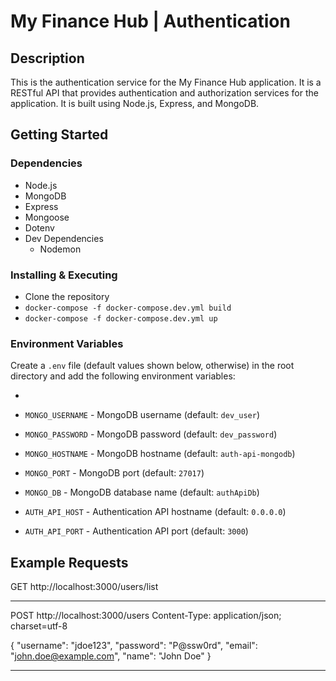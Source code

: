 # My Finance Hub | Authentication

## Description

This is the authentication service for the My Finance Hub application. It is a RESTful API that provides authentication and authorization services for the application. It is built using Node.js, Express, and MongoDB.

## Getting Started

### Dependencies

* Node.js
* MongoDB
* Express
* Mongoose
* Dotenv
* Dev Dependencies
  * Nodemon

### Installing & Executing

* Clone the repository
* `docker-compose -f docker-compose.dev.yml build`
* `docker-compose -f docker-compose.dev.yml up`

### Environment Variables

Create a `.env` file (default values shown below, otherwise) in the root directory and add the following environment variables:

* 
* `MONGO_USERNAME` - MongoDB username (default: `dev_user`)
* `MONGO_PASSWORD` - MongoDB password (default: `dev_password`)
* `MONGO_HOSTNAME` - MongoDB hostname (default: `auth-api-mongodb`)
* `MONGO_PORT` - MongoDB port (default: `27017`)
* `MONGO_DB` - MongoDB database name (default: `authApiDb`)

* `AUTH_API_HOST` - Authentication API hostname (default: `0.0.0.0`)
* `AUTH_API_PORT` - Authentication API port (default: `3000`)

## Example Requests

GET http://localhost:3000/users/list

---

POST http://localhost:3000/users
Content-Type: application/json; charset=utf-8

{
  "username": "jdoe123",
  "password": "P@ssw0rd",
  "email": "john.doe@example.com",
  "name": "John Doe"
}

---
